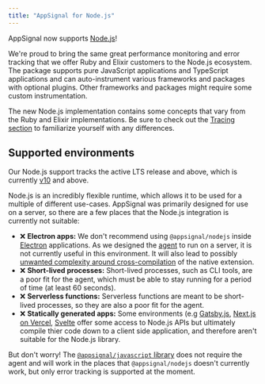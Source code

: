 ```yaml
---
title: "AppSignal for Node.js"
---
```


AppSignal now supports [Node.js](https://nodejs.org/)!

We're proud to bring the same great performance monitoring and error tracking that we offer Ruby and Elixir customers to the Node.js ecosystem. The package supports pure JavaScript applications and TypeScript applications and can auto-instrument various frameworks and packages with optional plugins. Other frameworks and packages might require some custom instrumentation.

The new Node.js implementation contains some concepts that vary from the Ruby and Elixir implementations. Be sure to check out the [Tracing section][tracing] to familiarize yourself with any differences.

## Supported environments

Our Node.js support tracks the active LTS release and above, which is currently [v10](https://github.com/nodejs/Release) and above.

Node.js is an incredibly flexible runtime, which allows it to be used for a multiple of different use-cases. AppSignal was primarily designed for use on a server, so there are a few places that the Node.js integration is currently not suitable:

- ❌ **Electron apps:** We don't recommend using `@appsignal/nodejs` inside [Electron](https://www.electronjs.org/) applications. As we designed the [agent](/appsignal/terminology.html#agent) to run on a server, it is not currently useful in this environment. It will also lead to possibly [unwanted complexity around cross-compilation](https://www.electronjs.org/docs/tutorial/using-native-node-modules) of the native extension.
- ❌ **Short-lived processes:** Short-lived processes, such as CLI tools, are a poor fit for the agent, which must be able to stay running for a period of time (at least 60 seconds).
- ❌ **Serverless functions:** Serverless functions are meant to be short-lived processes, so they are also a poor fit for the agent.
- ❌ **Statically generated apps:** Some environments (e.g [Gatsby.js](https://www.gatsbyjs.com/), [Next.js on Vercel](https://vercel.com/docs/next.js/overview), [Svelte](https://svelte.dev/) offer some access to Node.js APIs but ultimately compile thier code down to a client side application, and therefore aren't suitable for the Node.js library.

But don't worry! The [`@appsignal/javascript` library](/front-end/) does not require the agent and will work in the places that `@appsignal/nodejs` doesn't currently work, but only error tracking is supported at the moment.

[installation]: /nodejs/installation.html
[configuration]: /nodejs/configuration
[tracing]: /nodejs/tracing
[metrics]: /nodejs/metrics
[integrations]: /nodejs/integrations
